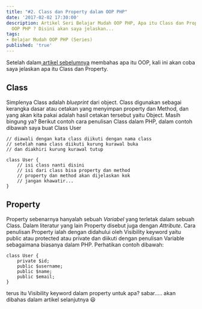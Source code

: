 ```yaml
---
title: "#2. Class dan Property dalam OOP PHP"
date: '2017-02-02 17:30:00'
description: Artikel Seri Belajar Mudah OOP PHP, Apa itu Class dan Property dalam
  OOP PHP ? Disini akan saya jelaskan...
tags:
- Belajar Mudah OOP PHP (Series)
published: 'true'
---
```


Setelah dalam[ artikel sebelumnya](http://khoerodin.id/apa-itu-oop-object-oriented-programming/) membahas apa itu OOP, kali ini akan coba saya jelaskan apa itu Class dan Property.

## Class
Simplenya Class adalah *blueprint* dari object. Class digunakan sebagai kerangka dasar atau cetakan yang menyimpan property dan Method, dan yang akan kita pakai adalah hasil cetakan tersebut yaitu Object. Masih bingung ya? Berikut contoh cara penulisan Class dalam PHP, dalam contoh dibawah saya buat Class User

```
// diawali dengan kata class diikuti dengan nama class
// setelah nama class diikuti kurung kurawal buka 
// dan diakhiri kurung kurawal tutup

class User {
	// isi class nanti disini
	// isi dari class bisa property dan method
	// property dan method akan dijelaskan kok
	// jangan khawatir...
}
```

## Property
Property sebenarnya hanyalah sebuah *Variabel* yang terletak dalam sebuah Class. Dalam literatur yang lain Property disebut juga dengan *Attribute*. Cara penulisan Property ialah dengan didahului oleh Visibility keyword yaitu public atau protected atau private dan diikuti dengan penulisan Variable sebagaimana biasanya dalam PHP. Perhatikan contoh dibawah:

```
class User {
	private $id;
	public $username;
	public $name;
	public $email;
}
```
terus itu Visibility keyword dalam property untuk apa? sabar..... akan dibahas dalam artikel selanjutnya :smiley: